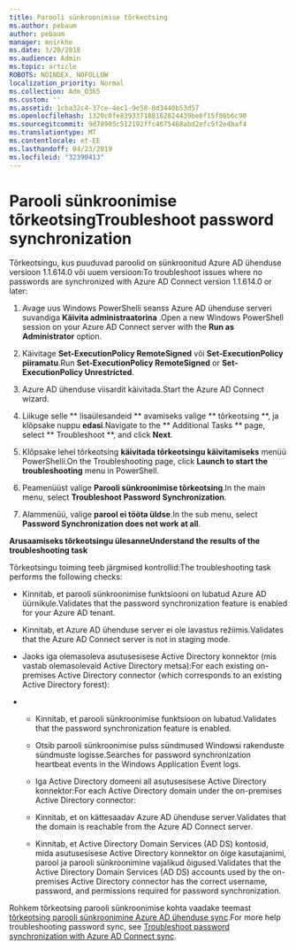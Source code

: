 ```yaml
---
title: Parooli sünkroonimise tõrkeotsing
ms.author: pebaum
author: pebaum
manager: mnirkhe
ms.date: 3/20/2018
ms.audience: Admin
ms.topic: article
ROBOTS: NOINDEX, NOFOLLOW
localization_priority: Normal
ms.collection: Adm_O365
ms.custom: ''
ms.assetid: 1cba32c4-37ce-4ec1-9e58-8d3440b53d57
ms.openlocfilehash: 1320c0fe839337188162824439be6f15f86b6c90
ms.sourcegitcommit: 9d78905c512192ffc4675468abd2efc5f2e4baf4
ms.translationtype: MT
ms.contentlocale: et-EE
ms.lasthandoff: 04/23/2019
ms.locfileid: "32390413"
---
```

# <a name="troubleshoot-password-synchronization"></a><span data-ttu-id="2a0b7-102">Parooli sünkroonimise tõrkeotsing</span><span class="sxs-lookup"><span data-stu-id="2a0b7-102">Troubleshoot password synchronization</span></span>

<span data-ttu-id="2a0b7-103">Tõrkeotsingu, kus puuduvad paroolid on sünkroonitud Azure AD ühenduse versioon 1.1.614.0 või uuem versioon:</span><span class="sxs-lookup"><span data-stu-id="2a0b7-103">To troubleshoot issues where no passwords are synchronized with Azure AD Connect version 1.1.614.0 or later:</span></span>
  
1. <span data-ttu-id="2a0b7-104">Avage uus Windows PowerShelli seanss Azure AD ühenduse serveri suvandiga **Käivita administraatorina** .</span><span class="sxs-lookup"><span data-stu-id="2a0b7-104">Open a new Windows PowerShell session on your Azure AD Connect server with the **Run as Administrator** option.</span></span> 
    
2. <span data-ttu-id="2a0b7-105">Käivitage **Set-ExecutionPolicy RemoteSigned** või **Set-ExecutionPolicy piiramatu**.</span><span class="sxs-lookup"><span data-stu-id="2a0b7-105">Run **Set-ExecutionPolicy RemoteSigned** or **Set-ExecutionPolicy Unrestricted**.</span></span> 
    
3. <span data-ttu-id="2a0b7-106">Azure AD ühenduse viisardit käivitada.</span><span class="sxs-lookup"><span data-stu-id="2a0b7-106">Start the Azure AD Connect wizard.</span></span>
    
4. <span data-ttu-id="2a0b7-107">Liikuge selle \*\* lisaülesandeid \*\* avamiseks valige \*\* tõrkeotsing \*\*, ja klõpsake nuppu **edasi**.</span><span class="sxs-lookup"><span data-stu-id="2a0b7-107">Navigate to the \*\* Additional Tasks \*\* page, select \*\* Troubleshoot \*\*, and click **Next**.</span></span> 
    
5. <span data-ttu-id="2a0b7-108">Klõpsake lehel tõrkeotsing **käivitada tõrkeotsingu käivitamiseks** menüü PowerShelli.</span><span class="sxs-lookup"><span data-stu-id="2a0b7-108">On the Troubleshooting page, click **Launch to start the troubleshooting** menu in PowerShell.</span></span> 
    
6. <span data-ttu-id="2a0b7-109">Peamenüüst valige **Parooli sünkroonimise tõrkeotsing**.</span><span class="sxs-lookup"><span data-stu-id="2a0b7-109">In the main menu, select **Troubleshoot Password Synchronization**.</span></span> 
    
7. <span data-ttu-id="2a0b7-110">Alammenüü, valige **parool ei tööta üldse**.</span><span class="sxs-lookup"><span data-stu-id="2a0b7-110">In the sub menu, select **Password Synchronization does not work at all**.</span></span> 
    
 <span data-ttu-id="2a0b7-111">**Arusaamiseks tõrkeotsingu ülesanne**</span><span class="sxs-lookup"><span data-stu-id="2a0b7-111">**Understand the results of the troubleshooting task**</span></span>
  
<span data-ttu-id="2a0b7-112">Tõrkeotsingu toiming teeb järgmised kontrollid:</span><span class="sxs-lookup"><span data-stu-id="2a0b7-112">The troubleshooting task performs the following checks:</span></span>
  
- <span data-ttu-id="2a0b7-113">Kinnitab, et parooli sünkroonimise funktsiooni on lubatud Azure AD üürnikule.</span><span class="sxs-lookup"><span data-stu-id="2a0b7-113">Validates that the password synchronization feature is enabled for your Azure AD tenant.</span></span>
    
- <span data-ttu-id="2a0b7-114">Kinnitab, et Azure AD ühenduse server ei ole lavastus režiimis.</span><span class="sxs-lookup"><span data-stu-id="2a0b7-114">Validates that the Azure AD Connect server is not in staging mode.</span></span>
    
- <span data-ttu-id="2a0b7-115">Jaoks iga olemasoleva asutusesisese Active Directory konnektor (mis vastab olemasolevaid Active Directory metsa):</span><span class="sxs-lookup"><span data-stu-id="2a0b7-115">For each existing on-premises Active Directory connector (which corresponds to an existing Active Directory forest):</span></span>
    
- 
  - <span data-ttu-id="2a0b7-116">Kinnitab, et parooli sünkroonimise funktsioon on lubatud.</span><span class="sxs-lookup"><span data-stu-id="2a0b7-116">Validates that the password synchronization feature is enabled.</span></span>
    
  - <span data-ttu-id="2a0b7-117">Otsib parooli sünkroonimise pulss sündmused Windowsi rakenduste sündmuste logisse.</span><span class="sxs-lookup"><span data-stu-id="2a0b7-117">Searches for password synchronization heartbeat events in the Windows Application Event logs.</span></span>
    
  - <span data-ttu-id="2a0b7-118">Iga Active Directory domeeni all asutusesisese Active Directory konnektor:</span><span class="sxs-lookup"><span data-stu-id="2a0b7-118">For each Active Directory domain under the on-premises Active Directory connector:</span></span>
    
  - <span data-ttu-id="2a0b7-119">Kinnitab, et on kättesaadav Azure AD ühenduse server.</span><span class="sxs-lookup"><span data-stu-id="2a0b7-119">Validates that the domain is reachable from the Azure AD Connect server.</span></span>
    
  - <span data-ttu-id="2a0b7-120">Kinnitab, et Active Directory Domain Services (AD DS) kontosid, mida asutusesisese Active Directory konnektor on õige kasutajanimi, parool ja parooli sünkroonimine vajalikud õigused.</span><span class="sxs-lookup"><span data-stu-id="2a0b7-120">Validates that the Active Directory Domain Services (AD DS) accounts used by the on-premises Active Directory connector has the correct username, password, and permissions required for password synchronization.</span></span>
    
<span data-ttu-id="2a0b7-121">Rohkem tõrkeotsing parooli sünkroonimise kohta vaadake teemast [tõrkeotsing parooli sünkroonimine Azure AD ühenduse sync](https://docs.microsoft.com/azure/active-directory/connect/active-directory-aadconnectsync-troubleshoot-password-synchronization).</span><span class="sxs-lookup"><span data-stu-id="2a0b7-121">For more help troubleshooting password sync, see [Troubleshoot password synchronization with Azure AD Connect sync](https://docs.microsoft.com/azure/active-directory/connect/active-directory-aadconnectsync-troubleshoot-password-synchronization).</span></span>
  

